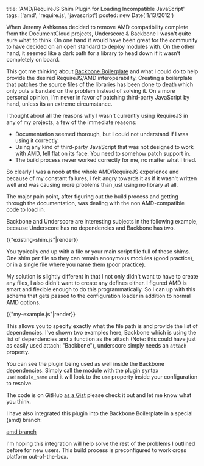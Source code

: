 title: 'AMD/RequireJS Shim Plugin for Loading Incompatible JavaScript'
tags: ['amd', 'require.js', 'javascript']
posted: new Date('1/13/2012')

When Jeremy Ashkenas decided to remove AMD compatibility complete from the
DocumentCloud projects, Underscore & Backbone I wasn't quite sure what to
think.  On one hand it would have been great for the community to have
decided on an open standard to deploy modules with.  On the other hand, it
seemed like a dark path for a library to head down if it wasn't completely
on board.

This got me thinking about
[Backbone Boilerplate](http://github.com/tbranyen/backbone-boilerplate) and
what I could do to help provide the desired RequireJS/AMD interoperability.
Creating a boilerplate that patches the source files of the libraries has been
done to death which only puts a bandaid on the problem instead of solving it.
On a more personal opinion, I'm never in favor of patching third-party
JavaScript by hand, unless its an extreme circumstance.

I thought about all the reasons why I wasn't currently using RequireJS
in any of my projects, a few of the immediate reasons:

* Documentation seemed thorough, but I could not understand if I was using
it correctly.
* Using any kind of third-party JavaScript that was not designed to work with
AMD, fell flat on its face.  You need to somehow patch support in.
* The build process never worked correctly for me, no matter what I tried.

So clearly I was a noob at the whole AMD/RequireJS experience
and because of my constant failures, I felt angry towards it as if it wasn't
written well and was causing more problems than just using no library at all.

The major pain point, after figuring out the build process and getting through
the documentation, was dealing with the non AMD-compatible code to load in.

Backbone and Underscore are interesting subjects in the following example, 
because Underscore has no dependencies and Backbone has two.

{{"existing-shim.js"|render}}

You typically end up with a file or your main script file full of these shims.
One shim per file so they can remain anonymous modules (good practice), or
in a single file where you name them (poor practice).

My solution is slightly different in that I not only didn't want to have to
create any files, I also didn't want to create any defines either.  I figured
AMD is smart and flexible enough to do this programmatically.  So I can up with
this schema that gets passed to the configuration loader in addition to normal
AMD options.

{{"my-example.js"|render}}

This allows you to specify exactly what the file path is and provide the
list of dependencies.  I've shown two examples here, Backbone which is
using the list of dependencies and a function as the attach (Note: this could
have just as easily used attach: "Backbone"), underscore simply needs an
`attach` property.

You can see the plugin being used as well inside the Backbone dependencies.
Simply call the module with the plugin syntax `use!module_name` and it will
look to the `use` property inside your configuration to resolve.

The code is on GitHub [as a Gist](https://gist.github.com/1604128) please
check it out and let me know what you think.

I have also integrated this plugin into the Backbone Boilerplate in a special
(amd) branch:

[amd branch](https://github.com/tbranyen/backbone-boilerplate/tree/amd)

I'm hoping this integration will help solve the rest of the problems I outlined
before for new users.  This build process is preconfigured to work
cross platform out-of-the-box.
